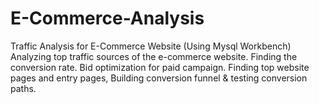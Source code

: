# E-Commerce-Analysis
Traffic Analysis for E-Commerce Website
(Using Mysql Workbench)
Analyzing top traffic sources of the e-commerce website.
Finding the conversion rate.
Bid optimization for paid campaign.
Finding top website pages and entry pages, Building conversion funnel & testing conversion paths.
